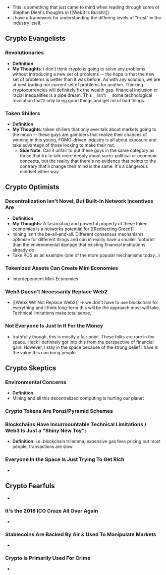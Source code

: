 - This is something that just came to mind when reading through some of Stephen Diehl's thoughts in [[Web3 Is Bullshit]]
- I have a framework for understanding the differing levels of "trust" in the industry itself. 

## Crypto Evangelists 
### Revolutionaries
 - __Definition__
 - __My Thoughts__: I don't think crypto is going to solve any problems without introducing a new set of problems -- the hope is that the new set of problems is better than it was before. As with any solution, we are at best trading our current set of problems for another. Thinking cryptocurrencies will definitely fix the wealth gap, financial inclusion or racial inequalities is a pipe dream. This __isn't __ some technological revolution that'll only bring good things and get rid of bad things.
    
### Token Shillers 
 - __Definition__
 - __My Thoughts__: token shillers that only ever talk about markets going to the moon -- these guys are gamblers that realize their chances of winning in this young, FOMO-driven industry is all about exposure and take advantage of those looking to make their nut.
    - __Side Note__: Call it unfair to put these guys in the same category as those that try to talk more deeply about socio-political or economic concepts, but the reality that there's no evidence that points to the contrary that'll change their mind is the same. It's a dangerous mindset either way

## Crypto Optimists

### Decentralization Isn't Novel, But Built-In Network Incentives Are
 - __Definition__
 - __My Thoughts__: A fascinating and powerful property of these token economies is a networks potential for [[Redirecting Greed]]
 - mining isn't the be-all-end-all. Different consensus mechanisms optimize for different things and can in reality have a smaller footprint than the environmental damage that existing financial institutions already do
 - Take POS as an example (one of the more popular mechanisms today...)

### Tokenized Assets Can Create Mini Economies
- Interdependent Mini-Economies

### Web3 Doesn't Necessarily Replace Web2
 - [[Web3 Will Not Replace Web2]] -> we don't have to use blockchain for everything and I think long-term this will be the approach most will take. Technical limitations make total sense,

### Not Everyone Is Just In It For the Money
 - truthfully though, this is mostly a fair point. These folks are rare in the space. Heck I definitely got into this from the perspective of financial gain. However, I stay in the space because of the strong belief I have in the value this can bring people

## Crypto Skeptics

### Environmental Concerns
 - __Definition__
 - Mining and all this decentralized computing is hurting our planet

### Crypto Tokens Are Ponzi/Pyramid Schemes

### Blockchains Have Insurmountable Technical Limitations / Web3 Is Just a "Shiny New Toy":
 - __Definition__: i.e. blockchain trilemma,  expensive gas fees pricing out most people, transactions are slow

### Everyone In the Space Is Just Trying To Get Rich 
- 
## Crypto Fearfuls
- 
### It's the 2018 ICO Craze All Over Again
- 
### Stablecoins Are Backed By Air & Used To Manipulate Markets
- 
### Crypto Is Primarily Used For Crime
- 